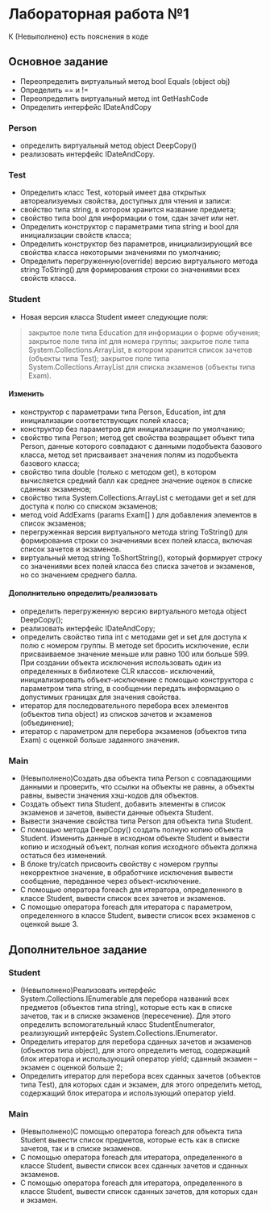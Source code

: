 # Лабораторная работа №1
К (Невыполнено) есть пояснения в коде

## Основное задание ##
- Переопределить виртуальный метод bool Equals (object obj) 
- Определить == и !=
- Переопределить виртуальный метод int GetHashCode
- Определить интерфейс IDateAndCopy

### Person ###
-	определить виртуальный метод object DeepCopy()
-	реализовать интерфейс IDateAndCopy.


### Test ###
-	Определить класс Test, который имеет два открытых автореализуемых свойства, доступных для чтения и записи:
  -	свойство типа string, в котором хранится название предмета;
  -	свойство типа bool для информации о том, сдан зачет или нет.
-	Определить конструктор c параметрами типа string и bool для инициализации свойств класса;
-	Определить конструктор без параметров, инициализирующий все свойства класса некоторыми значениями по умолчанию;
-	Определить перегруженную(override) версию виртуального метода string ToString() для формирования строки со значениями всех свойств класса.


### Student ###
-	Новая версия класса Student имеет следующие поля:
>	закрытое поле типа Education для информации о форме обучения;
>	закрытое поле типа int для номера группы;
>	закрытое поле типа System.Collections.ArrayList, в котором хранится список зачетов (объекты типа Test);
>	закрытое поле типа System.Collections.ArrayList для списка экзаменов (объекты типа Exam).


#### Изменить ####
-	конструктор c параметрами типа Person, Education, int для инициализации соответствующих полей класса;
-	конструктор без параметров для инициализации по умолчанию;
-	свойство типа Person; метод get свойства возвращает объект типа Person, данные которого совпадают с данными подобъекта базового класса, метод set присваивает значения полям из подобъекта базового класса;
-	свойство типа double (только с методом get), в котором вычисляется средний балл как среднее значение оценок в списке сданных экзаменов;
-	свойство типа System.Collections.ArrayList с методами get и set для доступа к полю со списком экзаменов; 
-	метод void AddExams (params Exam[] ) для добавления элементов в список экзаменов;
-	перегруженная версия виртуального метода string ToString() для формирования строки со значениями всех полей класса, включая список зачетов и экзаменов.
-	виртуальный метод string ToShortString(), который формирует строку со значениями всех полей класса без списка зачетов и экзаменов, но со значением среднего балла.


#### Дополнительно определить/реализовать ####
-	определить перегруженную версию виртуального метода object DeepCopy();
-	реализовать интерфейс IDateAndCopy;
-	определить свойство типа int с методами get и set для доступа к полю с номером группы. В методе set бросить исключение, если присваиваемое значение меньше или равно 100 или больше 599. При создании объекта исключения использовать один из определенных в библиотеке CLR классов- исключений, инициализировать объект-исключение с помощью конструктора с параметром типа string, в сообщении передать информацию о допустимых границах для значения свойства.
-	итератор для последовательного перебора всех элементов (объектов типа object) из списков зачетов и экзаменов (объединение);
-	итератор c параметром для перебора экзаменов (объектов типа Exam) с оценкой больше заданного значения.


### Main ###
- (Невыполнено)Создать два объекта типа Person с совпадающими данными и проверить, что ссылки на объекты не равны, а объекты равны, вывести значения хэш-кодов для объектов.
- Создать объект типа Student, добавить элементы в список экзаменов и зачетов, вывести данные объекта Student.
- Вывести значение свойства типа Person для объекта типа Student.
- С помощью метода DeepCopy() создать полную копию объекта Student. Изменить данные в исходном объекте Student и вывести копию и исходный объект, полная копия исходного объекта должна остаться без изменений.
- В блоке try/catch присвоить свойству с номером группы некорректное значение, в обработчике исключения вывести сообщение, переданное через объект-исключение.
- С помощью оператора foreach для итератора, определенного в классе Student, вывести список всех зачетов и экзаменов.
- С помощью оператора foreach для итератора с параметром, определенного в классе Student, вывести список всех экзаменов с оценкой выше 3.


## Дополнительное задание ##

### Student ###
- (Невыполнено)Реализовать интерфейс System.Collections.IEnumerable для перебора названий всех предметов (объектов типа string), которые есть как в списке зачетов, так и в списке экзаменов (пересечение). Для этого определить вспомогательный класс StudentEnumerator, реализующий интерфейс System.Collections.IEnumerator.
- Определить итератор для перебора сданных зачетов и экзаменов (объектов типа object), для этого определить метод, содержащий блок итератора и использующий оператор yield; сданный экзамен – экзамен с оценкой больше 2;
- Определить итератор для перебора всех сданных зачетов (объектов типа Test), для которых сдан и экзамен, для этого определить метод, содержащий блок итератора и использующий оператор yield.

### Main ###
- (Невыполнено)С помощью оператора foreach для объекта типа Student вывести список предметов, которые есть как в списке зачетов, так и в списке экзаменов.
- С помощью оператора foreach для итератора, определенного в классе Student, вывести список всех сданных зачетов и сданных экзаменов.
- С помощью оператора foreach для итератора, определенного в классе Student, вывести список сданных зачетов, для которых сдан и экзамен.
